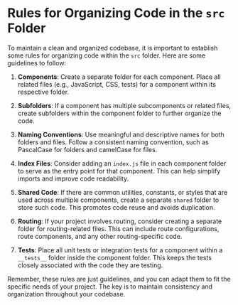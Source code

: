# Rules for Organizing Code in the `src` Folder

To maintain a clean and organized codebase, it is important to establish some rules for organizing code within the `src` folder. Here are some guidelines to follow:

1. **Components**: Create a separate folder for each component. Place all related files (e.g., JavaScript, CSS, tests) for a component within its respective folder.

2. **Subfolders**: If a component has multiple subcomponents or related files, create subfolders within the component folder to further organize the code.

3. **Naming Conventions**: Use meaningful and descriptive names for both folders and files. Follow a consistent naming convention, such as PascalCase for folders and camelCase for files.

4. **Index Files**: Consider adding an `index.js` file in each component folder to serve as the entry point for that component. This can help simplify imports and improve code readability.

5. **Shared Code**: If there are common utilities, constants, or styles that are used across multiple components, create a separate `shared` folder to store such code. This promotes code reuse and avoids duplication.

6. **Routing**: If your project involves routing, consider creating a separate folder for routing-related files. This can include route configurations, route components, and any other routing-specific code.

7. **Tests**: Place all unit tests or integration tests for a component within a `__tests__` folder inside the component folder. This keeps the tests closely associated with the code they are testing.

Remember, these rules are just guidelines, and you can adapt them to fit the specific needs of your project. The key is to maintain consistency and organization throughout your codebase.
